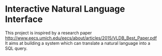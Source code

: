 # Interactive Natural Language Interface
This project is inspired by a research paper http://www.eecs.umich.edu/eecs/about/articles/2015/VLDB_Best_Paper.pdf
It aims at building a system which can translate a natural language into a SQL query.

